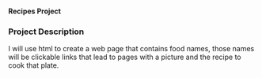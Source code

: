 #### Recipes Project
### Project Description
I will use html to create a web page that contains food names, those names will be clickable links that lead to pages with a picture and the recipe to cook that plate.